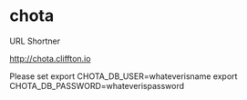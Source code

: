 # chota
URL Shortner


http://chota.cliffton.io


Please set
export CHOTA_DB_USER=whateverisname
export CHOTA_DB_PASSWORD=whateverispassword
